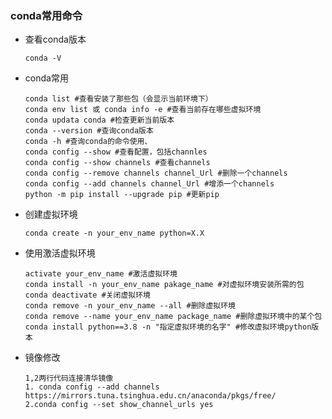 ### conda常用命令

- 查看conda版本

  ```shell
  conda -V
  ```

- conda常用

  ```shell
  conda list #查看安装了那些包（会显示当前环境下）
  conda env list 或 conda info -e #查看当前存在哪些虚拟环境
  conda updata conda #检查更新当前版本
  conda --version #查询conda版本
  conda -h #查询conda的命令使用、
  conda config --show #查看配置，包括channles
  conda config --show channels #查看channels
  conda config --remove channels channel_Url #删除一个channels
  conda config --add channels channel_Url #增添一个channels
  python -m pip install --upgrade pip #更新pip
  ```

- 创建虚拟环境

  ```shell
  conda create -n your_env_name python=X.X
  ```

- 使用激活虚拟环境

  ```shell
  activate your_env_name #激活虚拟环境
  conda install -n your_env_name pakage_name #对虚拟环境安装所需的包
  conda deactivate #关闭虚拟环境
  conda remove -n your_env_name --all #删除虚拟环境
  conda remove --name your_env_name package_name #删除虚拟环境中的某个包
  conda install python==3.8 -n "指定虚拟环境的名字" #修改虚拟环境python版本
  
  ```


- 镜像修改

  ```shell
  1,2两行代码连接清华镜像
  1. conda config --add channels https://mirrors.tuna.tsinghua.edu.cn/anaconda/pkgs/free/ 
  2.conda config --set show_channel_urls yes
  
  ```

  